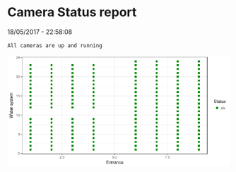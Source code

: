 Camera Status report
================
18/05/2017 - 22:58:08

    All cameras are up and running

![](camreport_files/figure-markdown_github/unnamed-chunk-2-1.png)

